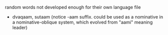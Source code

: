random words not developed enough for their own language file

- dvaqaam, sutaam (notice -aam suffix. could be used as a nominative in a nominative-oblique system, which evolved from "aami" meaning leader)
